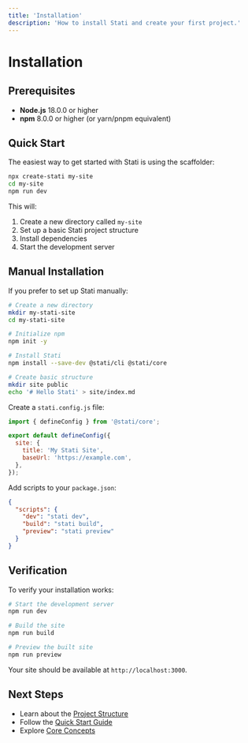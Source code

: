 ```yaml
---
title: 'Installation'
description: 'How to install Stati and create your first project.'
---
```


# Installation

## Prerequisites

- **Node.js** 18.0.0 or higher
- **npm** 8.0.0 or higher (or yarn/pnpm equivalent)

## Quick Start

The easiest way to get started with Stati is using the scaffolder:

```bash
npx create-stati my-site
cd my-site
npm run dev
```

This will:

1. Create a new directory called `my-site`
2. Set up a basic Stati project structure
3. Install dependencies
4. Start the development server

## Manual Installation

If you prefer to set up Stati manually:

```bash
# Create a new directory
mkdir my-stati-site
cd my-stati-site

# Initialize npm
npm init -y

# Install Stati
npm install --save-dev @stati/cli @stati/core

# Create basic structure
mkdir site public
echo '# Hello Stati' > site/index.md
```

Create a `stati.config.js` file:

```javascript
import { defineConfig } from '@stati/core';

export default defineConfig({
  site: {
    title: 'My Stati Site',
    baseUrl: 'https://example.com',
  },
});
```

Add scripts to your `package.json`:

```json
{
  "scripts": {
    "dev": "stati dev",
    "build": "stati build",
    "preview": "stati preview"
  }
}
```

## Verification

To verify your installation works:

```bash
# Start the development server
npm run dev

# Build the site
npm run build

# Preview the built site
npm run preview
```

Your site should be available at `http://localhost:3000`.

## Next Steps

- Learn about the [Project Structure](/getting-started/project-structure/)
- Follow the [Quick Start Guide](/getting-started/quick-start/)
- Explore [Core Concepts](/core-concepts/)
